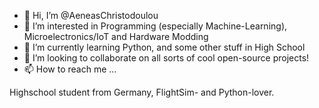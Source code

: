 - 👋 Hi, I’m @AeneasChristodoulou
- 👀 I’m interested in Programming (especially Machine-Learning), Microelectronics/IoT and Hardware Modding
- 🌱 I’m currently learning Python, and some other stuff in High School
- 💞️ I’m looking to collaborate on all sorts of cool open-source projects!
- 📫 How to reach me ...

Highschool student from Germany, FlightSim- and Python-lover.
<!---
AeneasChristodoulou/AeneasChristodoulou is a ✨ special ✨ repository because its `README.md` (this file) appears on your GitHub profile.
You can click the Preview link to take a look at your changes.
--->

